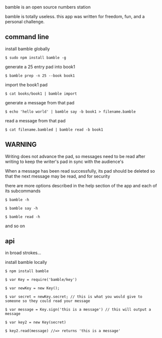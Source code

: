 bamble is an open source numbers station

bamble is totally useless. this app was written for freedom, fun, and a personal challenge. 

command line
-------------

install bamble globally

    $ sudo npm install bamble -g

generate a 25 entry pad into book1

    $ bamble prep -n 25 --book book1

import the book1 pad

    $ cat books/book1 | bamble import

generate a message from that pad

    $ echo 'hello world' | bamble say -b book1 > filename.bamble

read a message from that pad

    $ cat filename.bambled | bamble read -b book1

## WARNING ##

Writing does not advance the pad, so messages need to be read after writing to keep the writer's pad in sync with the audience's

When a message has been read successfully, its pad should be deleted so that the next message may be read, and for security

there are more options described in the help section of the app and each of its subcommands

    $ bamble -h

    $ bamble say -h 

    $ bamble read -h 

and so on

api
---

in broad strokes...

install bamble locally

    $ npm install bamble 

    $ var Key = require('bamble/key')

    $ var newKey = new Key();

    $ var secret = newKey.secret; // this is what you would give to someone so they could read your message

    $ var message = Key.sign('this is a message') // this will output a message

    $ var key2 = new Key(secret)

    $ key2.read(message) //=> returns 'this is a message'


